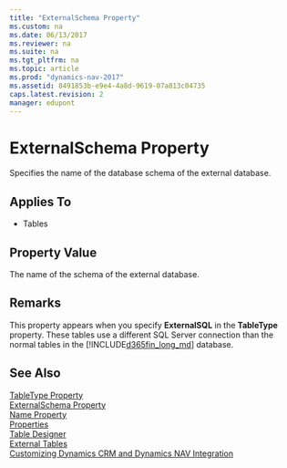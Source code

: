 ```yaml
---
title: "ExternalSchema Property"
ms.custom: na
ms.date: 06/13/2017
ms.reviewer: na
ms.suite: na
ms.tgt_pltfrm: na
ms.topic: article
ms.prod: "dynamics-nav-2017"
ms.assetid: 8491853b-e9e4-4a8d-9619-07a813c04735
caps.latest.revision: 2
manager: edupont
---
```

# ExternalSchema Property
Specifies the name of the database schema of the external database.  
  
## Applies To  
  
-   Tables  
  
## Property Value  
 The name of the schema of the external database.  
  
## Remarks  
 This property appears when you specify **ExternalSQL** in the **TableType** property. These tables use a different SQL Server connection than the normal tables in the [!INCLUDE[d365fin_long_md](../includes/d365fin_long_md.md)] database.  
  
## See Also  
 [TableType Property](devenv-tabletype-property.md)   
 [ExternalSchema Property](devenv-externalschema-property.md)   
 [Name Property](devenv-name-property.md)   
 [Properties](devenv-properties.md)   
 [Table Designer](uiref/-$-S_2102-Table-Designer-$-.md)   
 [External Tables](External-Tables.md)   
 [Customizing Dynamics CRM and Dynamics NAV Integration](Customizing-Dynamics-CRM-and-Dynamics-NAV-Integration.md)